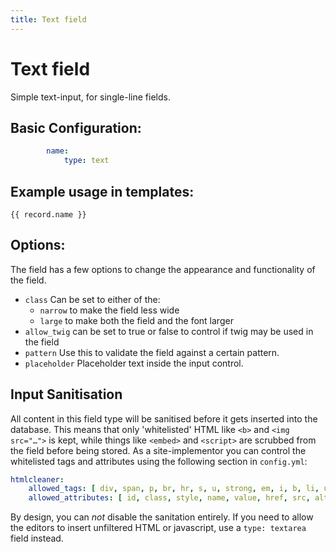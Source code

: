 ```yaml
---
title: Text field
---
```

Text field
==========

Simple text-input, for single-line fields.

## Basic Configuration:

```yaml
        name:
            type: text
```

## Example usage in templates:

```twig
{{ record.name }}
```

## Options:

The field has a few options to change the appearance and functionality of the
field.

* `class` Can be set to either of the:
  * `narrow` to make the field less wide
  * `large` to make both the field and the font larger
* `allow_twig` can be set to true or false to control if twig may be used in the
  field
* `pattern` Use this to validate the field against a certain pattern.
* `placeholder` Placeholder text inside the input control.

## Input Sanitisation

All content in this field type will be sanitised before it gets inserted into
the database. This means that only 'whitelisted' HTML like `<b>` and
`<img src="…">` is kept, while things like `<embed>` and `<script>` are scrubbed
from the field before being stored. As a site-implementor you can control the
whitelisted tags and attributes using the following section in `config.yml`:

```yaml
htmlcleaner:
    allowed_tags: [ div, span, p, br, hr, s, u, strong, em, i, b, li, ul, ol, …, … ]
    allowed_attributes: [ id, class, style, name, value, href, src, alt, title, …, … ]
```

By design, you can _not_ disable the sanitation entirely. If you need to allow
the editors to insert unfiltered HTML or javascript, use a `type: textarea`
field instead.

